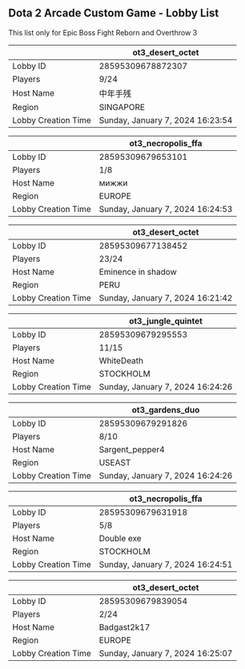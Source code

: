 ## Dota 2 Arcade Custom Game - Lobby List

This list only for Epic Boss Fight Reborn and Overthrow 3

|  | ot3_desert_octet |
| ------ | ------ |
| Lobby ID | 28595309678872307 |
| Players | 9/24 |
| Host Name | 中年手残 |
| Region | SINGAPORE |
| Lobby Creation Time | Sunday, January 7, 2024 16:23:54 |


|  | ot3_necropolis_ffa |
| ------ | ------ |
| Lobby ID | 28595309679653101 |
| Players | 1/8 |
| Host Name | мижжи |
| Region | EUROPE |
| Lobby Creation Time | Sunday, January 7, 2024 16:24:53 |


|  | ot3_desert_octet |
| ------ | ------ |
| Lobby ID | 28595309677138452 |
| Players | 23/24 |
| Host Name | Eminence in shadow |
| Region | PERU |
| Lobby Creation Time | Sunday, January 7, 2024 16:21:42 |


|  | ot3_jungle_quintet |
| ------ | ------ |
| Lobby ID | 28595309679295553 |
| Players | 11/15 |
| Host Name | WhiteDeath |
| Region | STOCKHOLM |
| Lobby Creation Time | Sunday, January 7, 2024 16:24:26 |


|  | ot3_gardens_duo |
| ------ | ------ |
| Lobby ID | 28595309679291826 |
| Players | 8/10 |
| Host Name | Sargent_pepper4 |
| Region | USEAST |
| Lobby Creation Time | Sunday, January 7, 2024 16:24:26 |


|  | ot3_necropolis_ffa |
| ------ | ------ |
| Lobby ID | 28595309679631918 |
| Players | 5/8 |
| Host Name | Double exe |
| Region | STOCKHOLM |
| Lobby Creation Time | Sunday, January 7, 2024 16:24:51 |


|  | ot3_desert_octet |
| ------ | ------ |
| Lobby ID | 28595309679839054 |
| Players | 2/24 |
| Host Name | Badgast2k17 |
| Region | EUROPE |
| Lobby Creation Time | Sunday, January 7, 2024 16:25:07 |


